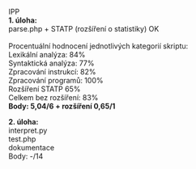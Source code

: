 IPP<br>
<b>1. úloha:</b><br>
parse.php + STATP (rozšíření o statistiky) OK<br><br>
Procentuální hodnocení jednotlivých kategorií skriptu:<br>
Lexikální analýza: 84%<br>
Syntaktická analýza: 77%<br>
Zpracování instrukcí: 82%<br>
Zpracování programů: 100%<br>
Rozšíření STATP 65%<br>
Celkem bez rozšíření: 83%<br>
<b>Body: 5,04/6 + rozšíření 0,65/1</b>

<b>2. úloha:</b><br>
interpret.py<br>
test.php<br>
dokumentace<br>
Body: -/14
